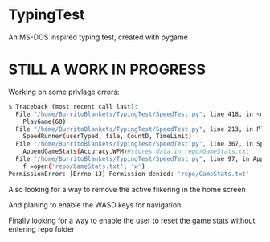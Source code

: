 # TypingTest
An MS-DOS inspired typing test, created with pygame

# STILL A WORK IN PROGRESS
Working on some privlage errors: 

```sh
$ Traceback (most recent call last):
  File "/home/BurritoBlankets/TypingTest/SpeedTest.py", line 418, in <module>
    PlayGame(60)
  File "/home/BurritoBlankets/TypingTest/SpeedTest.py", line 213, in PlayGame
    SpeedRunner(userTyped, file, CountD, TimeLimit)
  File "/home/BurritoBlankets/TypingTest/SpeedTest.py", line 367, in SpeedRunner
    AppendGameStats(Accuracy,WPM)#stores data in repo/GameStats.txt
  File "/home/BurritoBlankets/TypingTest/SpeedTest.py", line 97, in AppendGameStats
    f =open('repo/GameStats.txt', 'w')
PermissionError: [Errno 13] Permission denied: 'repo/GameStats.txt'
```

Also looking for a way to remove the active flikering in the home screen

And planing to enable the WASD keys for navigation

Finally looking for a way to enable the user to reset the game stats without entering repo folder
